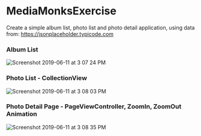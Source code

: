 # MediaMonksExercise

Create a simple album list, photo list and photo detail application, using data from:
https://jsonplaceholder.typicode.com

### Album List 

![Screenshot 2019-06-11 at 3 07 24 PM](https://user-images.githubusercontent.com/5603140/59264269-5d34c800-8c60-11e9-9c44-7a943168e458.png)


### Photo List - CollectionView

![Screenshot 2019-06-11 at 3 08 03 PM](https://user-images.githubusercontent.com/5603140/59264495-d7fde300-8c60-11e9-8365-bbff98bdf929.png)



### Photo Detail Page - PageViewController, ZoomIn, ZoomOut Animation 

![Screenshot 2019-06-11 at 3 08 35 PM](https://user-images.githubusercontent.com/5603140/59264507-ddf3c400-8c60-11e9-8331-9fec39e6f224.png)








